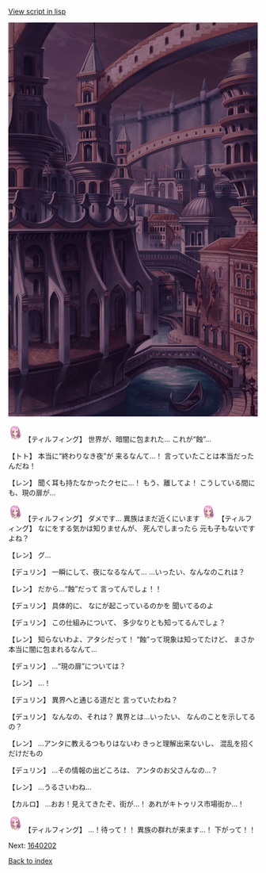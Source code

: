 [View script in lisp](../scripts/1640102.txt)

![006_town2_TotalEclipse.png](../images/backgrounds/006_town2_TotalEclipse.png)

<img src="../images/units/101411.png" alt="101411.png" height="34"/>
【ティルフィング】
世界が、暗闇に包まれた…
これが“蝕”…

【トト】
本当に“終わりなき夜”が
来るなんて…！
言っていたことは本当だったんだね！

【レン】
聞く耳も持たなかったクセに…！
もう、離してよ！
こうしている間にも、現の扉が…

<img src="../images/units/101411.png" alt="101411.png" height="34"/>
【ティルフィング】
ダメです…
異族はまだ近くにいます

<img src="../images/units/101411.png" alt="101411.png" height="34"/>
【ティルフィング】
なにをする気かは知りませんが、
死んでしまったら
元も子もないですよね？

【レン】
グ…

【デュリン】
一瞬にして、夜になるなんて…
…いったい、なんなのこれは？

【レン】
だから…“蝕”だって
言ってんでしょ！！

【デュリン】
具体的に、
なにが起こっているのかを
聞いてるのよ

【デュリン】
この仕組みについて、
多少なりとも知ってるんでしょ？

【レン】
知らないわよ、アタシだって！
“蝕”って現象は知ってたけど、
まさか本当に闇に包まれるなんて…

【デュリン】
…“現の扉”については？

【レン】
…！

【デュリン】
異界へと通じる道だと
言っていたわね？

【デュリン】
なんなの、それは？
異界とは…いったい、
なんのことを示してるの？

【レン】
…アンタに教えるつもりはないわ
きっと理解出来ないし、
混乱を招くだけだもの

【デュリン】
…その情報の出どころは、
アンタのお父さんなの…？

【レン】
…うるさいわね…

【カルロ】
…おお！見えてきたぞ、街が…！
あれがキトゥリス市場街か…！

<img src="../images/units/101411.png" alt="101411.png" height="34"/>
【ティルフィング】
…！待って！！
異族の群れが来ます…！
下がって！！

Next: [1640202](1640202.md)

[Back to index](index.md)
